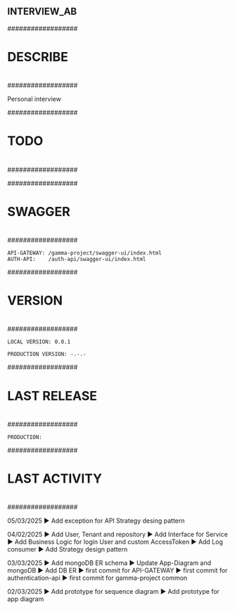 ## INTERVIEW_AB

##################
#
# DESCRIBE
#
##################

Personal interview

##################
#
# TODO
#
##################



##################
#
# SWAGGER
#
##################

	API-GATEWAY: /gamma-project/swagger-ui/index.html
	AUTH-API:    /auth-api/swagger-ui/index.html

##################
#
# VERSION
#
##################

	LOCAL VERSION: 0.0.1
	
	PRODUCTION VERSION: -.-.-
 
##################
#
# LAST RELEASE
#
##################

	PRODUCTION: 

##################
#
# LAST ACTIVITY
#
##################

05/03/2025
► Add exception for API Strategy desing pattern

04/02/2025
► Add User, Tenant and repository
► Add Interface for Service 
► Add Business Logic for login User and custom AccessToken
► Add Log consumer 
► Add Strategy design pattern

03/03/2025
► Add mongoDB ER schema 
► Update App-Diagram and mongoDB
► Add DB ER 
► first commit for API-GATEWAY
► first commit for authentication-api
► first commit for gamma-project common 

02/03/2025
► Add prototype for sequence diagram
► Add prototype for app diagram